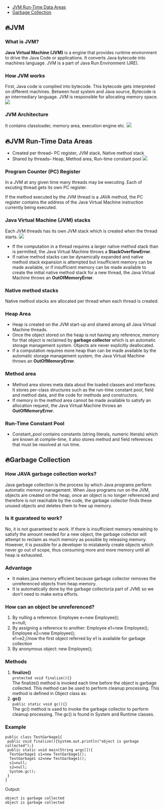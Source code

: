 * [JVM Run-Time Data Areas](#fireJVM-RunTime-Data-Areas)
* [Garbage Collection](#fireGarbage-Collection)
## :fire:JVM
### What is JVM?
**Java Virtual Machine (JVM)** is a engine that provides runtime environment to drive the Java Code or applications. It converts Java bytecode into machines language. JVM is a part of Java Run Environment (JRE).
### How JVM works
First, Java code is complied into bytecode. This bytecode gets interpreted on different machines. Between host system and Java source, Bytecode is an intermediary language. JVM is responsible for allocating memory space.
![](https://www.guru99.com/images/java/052016_0614_WorkingofJa10.jpg)
### JVM Architecture
It contains classloader, memory area, execution engine etc.
![](https://www.guru99.com/images/1/2.png)

## :fire:JVM Run-Time Data Areas
* Created per thread– PC register, JVM stack, Native method stack
* Shared by threads– Heap, Method area, Run-time constant pool
![](https://4.bp.blogspot.com/-m1QNXYUo8dg/WriYyHlzeiI/AAAAAAAAAmo/YB1Bzw2a65EvS-hGvS1UczQLNo-dAf_mgCLcBGAs/s1600/JVM%2BData%2BAreas.png)
### Program Counter (PC) Register
In a JVM at any given time many threads may be executing. Each of excuting thread gets its own PC register.

If the method executed by the JVM thread is a JAVA method, the PC register contains the address of the Java Virtual Machine instruction currently being executed. 
### Java Virtual Machine (JVM) stacks
Each JVM threads has its own JVM stack which is created when the thread starts. 
![](https://camo.githubusercontent.com/96d3e63fbdedc3e6af5f8365815898bef9799ea3/68747470733a2f2f63732d6e6f7465732d313235363130393739362e636f732e61702d6775616e677a686f752e6d7971636c6f75642e636f6d2f38343432353139662d306234642d343866342d383232392d3536663938343336336336392e706e67)
* If the computation in a thread requires a larger native method stack than is permitted, the Java Virtual Machine throws a **StackOverflowError**.
* If native method stacks can be dynamically expanded and native method stack expansion is attempted but insufficient memory can be made available, or if insufficient memory can be made available to create the initial native method stack for a new thread, the Java Virtual Machine throws an **OutOfMemoryError**.
### Native method stacks
Native method stacks are allocated per thread when each thread is created.
### Heap Area
* Heap is created on the JVM start-up and shared among all Java Virtual Machine threads.
* Once the object stored on the heap is not having any reference, memory for that object is reclaimed by **garbage collector** which is an automatic storage management system. Objects are never explicitly deallocated.
* If a computation requires more heap than can be made available by the automatic storage management system, the Java Virtual Machine throws an **OutOfMemoryError**.
### Method area
* Method area stores meta data about the loaded classes and interfaces. It stores per-class structures such as the run-time constant pool, field and method data, and the code for methods and constructors.
* If memory in the method area cannot be made available to satisfy an allocation request, the Java Virtual Machine throws an **OutOfMemoryError**.
### Run-Time Constant Pool
* Constant_pool contains constants (string literals, numeric literals) which are known at compile-time, it also stores method and field references that must be resolved at run time.

## :fire:Garbage Collection
### How JAVA garbage collection works? 
Java garbage collection is the process by which Java programs perform automatic memory management. When Java programs run on the JVM, objects are created on the heap, once an object is no longer referenced and therefore is not reachable by the code, the garbage collector finds these unused objects and deletes them to free up memory.
### Is it guarateed to work? 
No, it is not guaranteed to work. If there is insufficient memory remaining to satisfy the amount needed for a new object, the garbage collector will attempt to reclaim as much memory as possible by releasing memory. However, it is possible for a developer to mistakenly create objects which never go out of scope, thus consuming more and more memory until all heap is exhausted.
### Advantage
* It makes java memory efficient because garbage collector removes the unreferenced objects from heap memory.
* It is automatically done by the garbage collector(a part of JVM) so we don't need to make extra efforts.
### How can an object be unreferenced?
1) By nulling a reference:
    Employee e=new Employee();  
    e=null;  
2) By assigning a reference to another:
    Employee e1=new Employee();  
    Employee e2=new Employee();  
    e1=e2;//now the first object referred by e1 is available for garbage collection  
3) By anonymous object:
    new Employee();  
### Methods
1) **finalize()**<br>
`protected void finalize(){}  `<br>
The finalize() method is invoked each time before the object is garbage collected. This method can be used to perform cleanup processing. This method is defined in Object class as:
2) **gc()**<br>
`public static void gc(){}`<br>
The gc() method is used to invoke the garbage collector to perform cleanup processing. The gc() is found in System and Runtime classes.
### Example
```
public class TestGarbage1{  
 public void finalize(){System.out.println("object is garbage collected");}  
 public static void main(String args[]){  
  TestGarbage1 s1=new TestGarbage1();  
  TestGarbage1 s2=new TestGarbage1();  
  s1=null;  
  s2=null;  
  System.gc();  
 }  
}  
```
Output:
```
object is garbage collected
object is garbage collected
```
